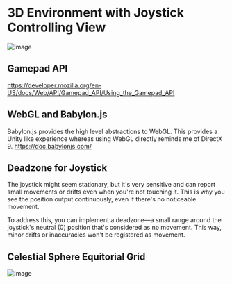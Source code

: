 # 3D Environment with Joystick Controlling View
![image](https://github.com/stefonalfaro/WebGL_3D_World_GameController/assets/45152948/1f7c9fad-b763-4ae6-a786-679ecb61050b)

## Gamepad API
https://developer.mozilla.org/en-US/docs/Web/API/Gamepad_API/Using_the_Gamepad_API

## WebGL and Babylon.js
Babylon.js provides the high level abstractions to WebGL. This provides a Unity like experience whereas using WebGL directly reminds me of DirectX 9.
https://doc.babylonjs.com/

## Deadzone for Joystick
The joystick might seem stationary, but it's very sensitive and can report small movements or drifts even when you're not touching it. This is why you see the position output continuously, even if there's no noticeable movement.

To address this, you can implement a deadzone—a small range around the joystick's neutral (0) position that's considered as no movement. This way, minor drifts or inaccuracies won't be registered as movement. 

## Celestial Sphere Equitorial Grid
![image](https://github.com/stefonalfaro/WebGL_3D_World_GameController/assets/45152948/0635a297-072c-4ff7-93c0-b4a5444f53c7)
